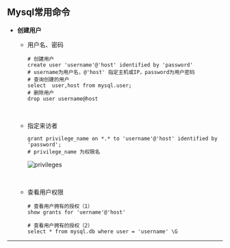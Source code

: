 ## Mysql常用命令



+ **创建用户**

  + 用户名、密码

    ```mysql
    # 创建用户
    create user 'username'@'host' identified by 'password'
    # username为用户名，@'host' 指定主机或IP，password为用户密码
    # 查询创建的用户
    select  user,host from mysql.user;
    # 删除用户
    drop user username@host
    ```

    ​

  + 指定来访者

    ```mysql
    grant privilege_name on *.* to 'username'@'host' identified by 'password';
    # privilege_name 为权限名
    ```

    ![privileges]()

    ​

  + 查看用户权限

    ```mysql
    # 查看用户拥有的授权（1）
    show grants for 'uername'@'host'

    # 查看用户拥有的授权（2）
    select * from mysql.db where user = 'username' \G
    ```



-----




